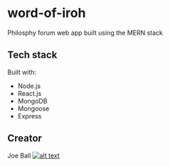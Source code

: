 # word-of-iroh

Philosphy forum web app built using the MERN stack

## Tech stack

Built with:

- Node.js
- React.js
- MongoDB
- Mongoose
- Express

## Creator

Joe Ball [![alt text][1.1]][1]

[1.1]: http://i.imgur.com/9I6NRUm.png
[1]: http://www.github.com/6joeb
